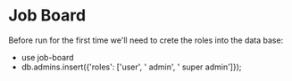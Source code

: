 # Job Board

Before run for the first time we'll need to crete the roles into the data base:
- use job-board
- db.admins.insert({'roles': ['user', ' admin', ' super admin']});
